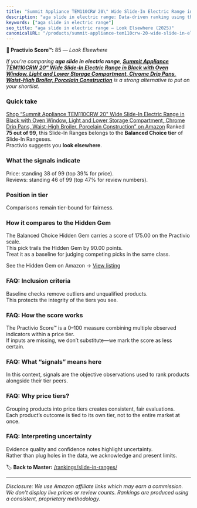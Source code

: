 ```yaml
---
title: "Summit Appliance TEM110CRW 20\" Wide Slide-In Electric Range in Black with Oven Window, Light and Lower Storage Compartment, Chrome Drip Pans, Waist-High Broiler, Porcelain Construction"
description: "aga slide in electric range: Data-driven ranking using the Practivio Score™. Positioned by quality, value, demand, findability, momentum."
keywords: ["aga slide in electric range"]
seo_title: "aga slide in electric range — Look Elsewhere (2025)"
canonicalURL: "/products/summit-appliance-tem110crw-20-wide-slide-in-electric-range-in-black-with-oven-window-light-and-lower-storage-compartment-chrome-drip-pans-waist-high-broiler-porcelain-construction-B086Q366KN/"
---
```


**🚫 Practivio Score™:** 85 — _Look Elsewhere_


*If you're comparing **aga slide in electric range**, **[Summit Appliance TEM110CRW 20" Wide Slide-In Electric Range in Black with Oven Window, Light and Lower Storage Compartment, Chrome Drip Pans, Waist-High Broiler, Porcelain Construction](https://www.amazon.com/dp/B086Q366KN?tag=practivio-20)** is a strong alternative to put on your shortlist.*
### Quick take
[Shop “Summit Appliance TEM110CRW 20" Wide Slide-In Electric Range in Black with Oven Window, Light and Lower Storage Compartment, Chrome Drip Pans, Waist-High Broiler, Porcelain Construction” on Amazon](https://www.amazon.com/dp/B086Q366KN?tag=practivio-20)
Ranked **75 out of 99**, this Slide-In Ranges belongs to the **Balanced Choice tier** of Slide-In Rangeses.  
Practivio suggests you **look elsewhere**.

### What the signals indicate
Price: standing 38 of 99 (top 39% for price).  
Reviews: standing 46 of 99 (top 47% for review numbers).  

### Position in tier
Comparisons remain tier-bound for fairness.

### How it compares to the Hidden Gem
The Balanced Choice Hidden Gem carries a score of 175.00 on the Practivio scale.  
This pick trails the Hidden Gem by 90.00 points.  
Treat it as a baseline for judging competing picks in the same class.  

See the Hidden Gem on Amazon → [View listing](https://www.amazon.com/dp/B0CMZPPJZY?tag=practivio-20)

### FAQ: Inclusion criteria
Baseline checks remove outliers and unqualified products.  
This protects the integrity of the tiers you see.

### FAQ: How the score works
The Practivio Score™ is a 0–100 measure combining multiple observed indicators within a price tier.  
If inputs are missing, we don’t substitute—we mark the score as less certain.

### FAQ: What “signals” means here
In this context, signals are the objective observations used to rank products alongside their tier peers.

### FAQ: Why price tiers?
Grouping products into price tiers creates consistent, fair evaluations.  
Each product’s outcome is tied to its own tier, not to the entire market at once.

### FAQ: Interpreting uncertainty
Evidence quality and confidence notes highlight uncertainty.  
Rather than plug holes in the data, we acknowledge and present limits.


🏷️ **Back to Master:** [/rankings/slide-in-ranges/](/rankings/slide-in-ranges/)

---
_Disclosure: We use Amazon affiliate links which may earn a commission. We don’t display live prices or review counts. Rankings are produced using a consistent, proprietary methodology._
